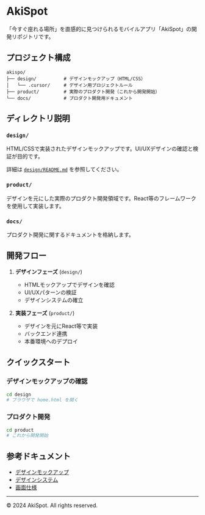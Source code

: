 # AkiSpot

「今すぐ座れる場所」を直感的に見つけられるモバイルアプリ「AkiSpot」の開発リポジトリです。

## プロジェクト構成

```
akispo/
├── design/          # デザインモックアップ（HTML/CSS）
│   └── .cursor/     # デザイン用プロジェクトルール
├── product/         # 実際のプロダクト開発（これから開発開始）
└── docs/            # プロダクト開発用ドキュメント
```

## ディレクトリ説明

### `design/`
HTML/CSSで実装されたデザインモックアップです。UI/UXデザインの確認と検証が目的です。

詳細は [`design/README.md`](design/README.md) を参照してください。

### `product/`
デザインを元にした実際のプロダクト開発領域です。React等のフレームワークを使用して実装します。

### `docs/`
プロダクト開発に関するドキュメントを格納します。

## 開発フロー

1. **デザインフェーズ** (`design/`)
   - HTMLモックアップでデザインを確認
   - UI/UXパターンの検証
   - デザインシステムの確立

2. **実装フェーズ** (`product/`)
   - デザインを元にReact等で実装
   - バックエンド連携
   - 本番環境へのデプロイ

## クイックスタート

### デザインモックアップの確認

```bash
cd design
# ブラウザで home.html を開く
```

### プロダクト開発

```bash
cd product
# これから開発開始
```

## 参考ドキュメント

- [デザインモックアップ](design/README.md)
- [デザインシステム](design/docs/specs/design/design-system.md)
- [画面仕様](design/docs/specs/screen/MVP.md)

---

© 2024 AkiSpot. All rights reserved.

